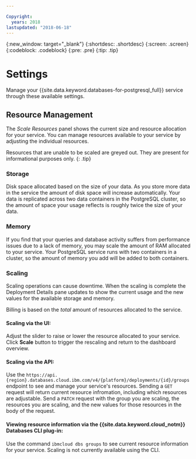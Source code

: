 ```yaml
---

Copyright:
  years: 2018
lastupdated: "2018-06-18"
---
```


{:new_window: target="_blank"}
{:shortdesc: .shortdesc}
{:screen: .screen}
{:codeblock: .codeblock}
{:pre: .pre}
{:tip: .tip}

# Settings

Manage your {{site.data.keyword.databases-for-postgresql_full}} service through these available settings.

## Resource Management

The _Scale Resources_ panel shows the current size and resource allocation for your service. You can manage resources available to your service by adjusting the individual resources. 

Resources that are unable to be scaled are greyed out. They are present for informational purposes only.
{: .tip} 

### Storage

Disk space allocated based on the size of your data. As you store more data in the service the amount of disk space will increase automatically. Your data is replicated across two data containers in the PostgreSQL cluster, so the amount of space your usage reflects is roughly twice the size of your data. 

### Memory

If you find that your queries and database activity suffers from performance issues due to a lack of memory, you may scale the amount of RAM allocated to your service. Your PostgreSQL service runs with two containers in a cluster, so the amount of memory you add will be added to both containers. 

### Scaling

Scaling operations can cause downtime. When the scaling is complete the Deployment Details pane updates to show the current usage and the new values for the available storage and memory. 

Billing is based on the _total_ amount of resources allocated to the service. 

#### Scaling via the UI:
Adjust the slider to raise or lower the resource allocated to your service. Click **Scale** button to trigger the rescaling and return to the dashboard overview.

#### Scaling via the API:
Use the `https://api.{region}.databases.cloud.ibm.com/v4/{platform}/deployments/{id}/groups` endpoint to see and manage your service's resources. Sending a `GET` request will return current resource infromation, including which resources are adjustable. Send a `PATCH` request with the group you are scaling, the resources you are scaling, and the new values for those resources in the body of the request.

#### Viewing resource information via the {{site.data.keyword.cloud_notm}} Databases CLI plug-in:
Use the command `ibmcloud dbs groups` to see current resource information for your service. Scaling is not currently available using the CLI.